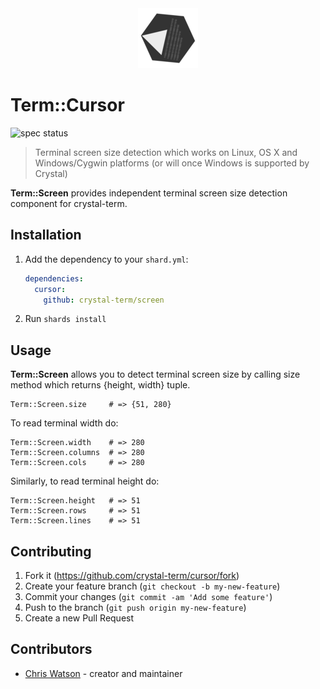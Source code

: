 <div align="center">
  <img src="./assets/term-logo.png" alt="term logo">
</div>

# Term::Cursor

![spec status](https://github.com/crystal-term/screen/workflows/specs/badge.svg)

> Terminal screen size detection which works on Linux, OS X and Windows/Cygwin platforms (or will once Windows is supported by Crystal)

**Term::Screen** provides independent terminal screen size detection component for crystal-term.

## Installation

1. Add the dependency to your `shard.yml`:

   ```yaml
   dependencies:
     cursor:
       github: crystal-term/screen
   ```

2. Run `shards install`

## Usage

**Term::Screen** allows you to detect terminal screen size by calling size method which returns {height, width} tuple.

```crystal
Term::Screen.size     # => {51, 280}
```

To read terminal width do:

```crystal
Term::Screen.width    # => 280
Term::Screen.columns  # => 280
Term::Screen.cols     # => 280
```

Similarly, to read terminal height do:

```crystal
Term::Screen.height   # => 51
Term::Screen.rows     # => 51
Term::Screen.lines    # => 51
```

## Contributing

1. Fork it (<https://github.com/crystal-term/cursor/fork>)
2. Create your feature branch (`git checkout -b my-new-feature`)
3. Commit your changes (`git commit -am 'Add some feature'`)
4. Push to the branch (`git push origin my-new-feature`)
5. Create a new Pull Request

## Contributors

- [Chris Watson](https://github.com/watzon) - creator and maintainer

